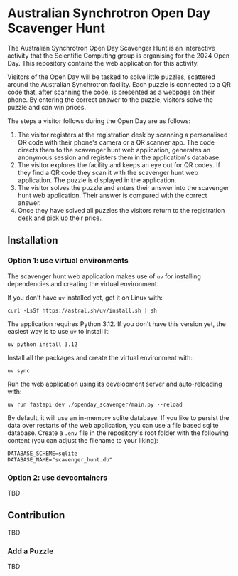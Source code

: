 # Australian Synchrotron Open Day Scavenger Hunt

The Australian Synchrotron Open Day Scavenger Hunt is an interactive activity that the Scientific Computing group is organising for the 2024 Open Day. This repository contains the web application for this activity.

Visitors of the Open Day will be tasked to solve little puzzles, scattered around the Australian Synchrotron facility. Each puzzle is connected to a QR code that, after scanning the code, is presented as a webpage on their phone. By entering the correct answer to the puzzle, visitors solve the puzzle and can win prices.

The steps a visitor follows during the Open Day are as follows:
1. The visitor registers at the registration desk by scanning a personalised QR code with their phone's camera or a QR scanner app. The code directs them to the scavenger hunt web application, generates an anonymous session and registers them in the application's database.
2. The visitor explores the facility and keeps an eye out for QR codes. If they find a QR code they scan it with the scavenger hunt web application. The puzzle is displayed in the application.
3. The visitor solves the puzzle and enters their answer into the scavenger hunt web application. Their answer is compared with the correct answer.
4. Once they have solved all puzzles the visitors return to the registration desk and pick up their price.


## Installation

### Option 1: use virtual environments

The scavenger hunt web application makes use of `uv` for installing dependencies and creating the virtual environment.

If you don't have `uv` installed yet, get it on Linux with:
```
curl -LsSf https://astral.sh/uv/install.sh | sh
```

The application requires Python 3.12. If you don't have this version yet, the easiest way is to use `uv` to install it:
```
uv python install 3.12
```

Install all the packages and create the virtual environment with:
```
uv sync
```

Run the web application using its development server and auto-reloading with:
```
uv run fastapi dev ./openday_scavenger/main.py --reload
```

By default, it will use an in-memory sqlite database. If you like to persist the data over restarts of the web application, you can use a file based sqlite database.
Create a `.env` file in the repository's root folder with the following content (you can adjust the filename to your liking):
```
DATABASE_SCHEME=sqlite
DATABASE_NAME="scavenger_hunt.db"
```


### Option 2: use devcontainers
TBD

## Contribution
TBD

### Add a Puzzle
TBD

